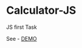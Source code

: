 # Calculator-JS
JS first Task

See - <a href='https://manishdev20.github.io/Calculator-JS/'>DEMO<a/>
